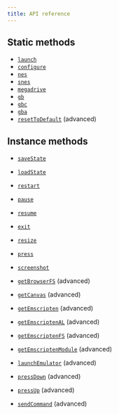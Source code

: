 ```yaml
---
title: API reference
---
```


## Static methods
+ [`launch`](/apis/launch)
+ [`configure`](/apis/configure)
+ [`nes`](/apis/nes)
+ [`snes`](/apis/snes)
+ [`megadrive`](/apis/megadrive)
+ [`gb`](/apis/gb)
+ [`gbc`](/apis/gbc)
+ [`gba`](/apis/gba)
+ [`resetToDefault`](/apis/reset-to-default) (advanced)

## Instance methods
+ [`saveState`](/apis/save-state)

+ [`loadState`](/apis/load-state)

+ [`restart`](/apis/restart)

+ [`pause`](/apis/pause)

+ [`resume`](/apis/resume)

+ [`exit`](/apis/exit)

+ [`resize`](/apis/resize)

+ [`press`](/apis/press)

+ [`screenshot`](/apis/screenshot)

+ [`getBrowserFS`](/apis/get-browser-fs) (advanced)
+ [`getCanvas`](/apis/get-canvas) (advanced)
+ [`getEmscripten`](/apis/get-emscripten) (advanced)
+ [`getEmscriptenAL`](/apis/get-emscripten-al) (advanced)
+ [`getEmscriptenFS`](/apis/get-emscripten-fs) (advanced)
+ [`getEmscriptenModule`](/apis/get-emscripten-module) (advanced)
+ [`launchEmulator`](/apis/launch-emulator) (advanced)
+ [`pressDown`](/apis/press-down) (advanced)
+ [`pressUp`](/apis/press-up) (advanced)
+ [`sendCommand`](/apis/send-command) (advanced)

